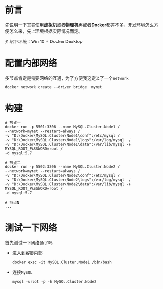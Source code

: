 # 前言

先说明一下其实使用**虚拟机**或者**物理机**再或者**Docker**都差不多，开发环境怎么方便怎么来，先上环境根据实际情况而定。

介绍下环境：Win 10 + Docker Desktop

# 配置内部网络

多节点肯定是需要网络的互通，为了方便我这定义了一个`network`

```shell
docker network create --driver bridge  mynet
```

# 构建

```shell
# 节点一
docker run -p 5501:3306 --name MySQL.Cluster.Node1 /
--network=mynet --restart=always /
-v "D:\Docker\MySQL.Cluster\Node1\conf":/etc/mysql /
-v "D:\Docker\MySQL.Cluster\Node1\logs":/var/log/mysql  /
-v "D:\Docker\MySQL.Cluster\Node1\data":/var/lib/mysql -e MYSQL_ROOT_PASSWORD=root /
-d mysql:5.7

# 节点二
docker run -p 5502:3306 --name MySQL.Cluster.Node2 /
--network=mynet --restart=always /
-v "D:\Docker\MySQL.Cluster\Node2\conf":/etc/mysql /
-v "D:\Docker\MySQL.Cluster\Node2\logs":/var/log/mysql  /
-v "D:\Docker\MySQL.Cluster\Node2\data":/var/lib/mysql -e MYSQL_ROOT_PASSWORD=root /
-d mysql:5.7

# 节点N
...
```



# 测试一下网络

首先测试一下网络通了吗

- 进入到容器内部

  ```shell
  docker exec -it MySQL.Cluster.Node1 /bin/bash
  ```


- 连接`MySQL`

  ```shell
  mysql -uroot -p -h MySQL.Cluster.Node2
  ```


